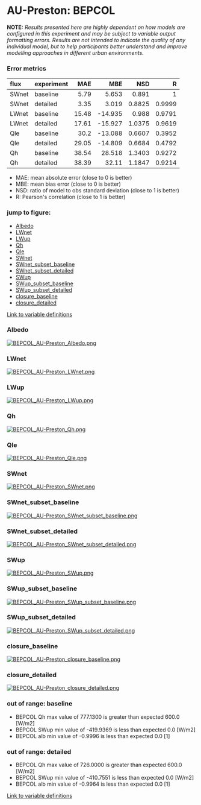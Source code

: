 # AU-Preston: BEPCOL

**NOTE:** *Results presented here are highly dependent on how models are configured in this experiment and may be subject to variable output formatting errors. Results are not intended to indicate the quality of any individual model, but to help participants better understand and improve modelling approaches in different urban environments.*

### Error metrics

| flux   | experiment   |   MAE |     MBE |    NSD |      R |
|:-------|:-------------|------:|--------:|-------:|-------:|
| SWnet  | baseline     |  5.79 |   5.653 | 0.891  | 1      |
| SWnet  | detailed     |  3.35 |   3.019 | 0.8825 | 0.9999 |
| LWnet  | baseline     | 15.48 | -14.935 | 0.988  | 0.9791 |
| LWnet  | detailed     | 17.61 | -15.927 | 1.0375 | 0.9619 |
| Qle    | baseline     | 30.2  | -13.088 | 0.6607 | 0.3952 |
| Qle    | detailed     | 29.05 | -14.809 | 0.6684 | 0.4792 |
| Qh     | baseline     | 38.54 |  28.518 | 1.3403 | 0.9272 |
| Qh     | detailed     | 38.39 |  32.11  | 1.1847 | 0.9214 |

 - MAE: mean absolute error (close to 0 is better)
 - MBE: mean bias error (close to 0 is better)
 - NSD: ratio of model to obs standard deviation (close to 1 is better)
 - R: Pearson's correlation (close to 1 is better)

### jump to figure:
 - [Albedo](#albedo)
 - [LWnet](#lwnet)
 - [LWup](#lwup)
 - [Qh](#qh)
 - [Qle](#qle)
 - [SWnet](#swnet)
 - [SWnet_subset_baseline](#swnet_subset_baseline)
 - [SWnet_subset_detailed](#swnet_subset_detailed)
 - [SWup](#swup)
 - [SWup_subset_baseline](#swup_subset_baseline)
 - [SWup_subset_detailed](#swup_subset_detailed)
 - [closure_baseline](#closure_baseline)
 - [closure_detailed](#closure_detailed)

[Link to variable definitions](../modelattrs/variable_definitions.md)

### <a name="albedo"></a>Albedo
[![BEPCOL_AU-Preston_Albedo.png](BEPCOL_AU-Preston_Albedo.png)](BEPCOL_AU-Preston_Albedo.png)

### <a name="lwnet"></a>LWnet
[![BEPCOL_AU-Preston_LWnet.png](BEPCOL_AU-Preston_LWnet.png)](BEPCOL_AU-Preston_LWnet.png)

### <a name="lwup"></a>LWup
[![BEPCOL_AU-Preston_LWup.png](BEPCOL_AU-Preston_LWup.png)](BEPCOL_AU-Preston_LWup.png)

### <a name="qh"></a>Qh
[![BEPCOL_AU-Preston_Qh.png](BEPCOL_AU-Preston_Qh.png)](BEPCOL_AU-Preston_Qh.png)

### <a name="qle"></a>Qle
[![BEPCOL_AU-Preston_Qle.png](BEPCOL_AU-Preston_Qle.png)](BEPCOL_AU-Preston_Qle.png)

### <a name="swnet"></a>SWnet
[![BEPCOL_AU-Preston_SWnet.png](BEPCOL_AU-Preston_SWnet.png)](BEPCOL_AU-Preston_SWnet.png)

### <a name="swnet_subset_baseline"></a>SWnet_subset_baseline
[![BEPCOL_AU-Preston_SWnet_subset_baseline.png](BEPCOL_AU-Preston_SWnet_subset_baseline.png)](BEPCOL_AU-Preston_SWnet_subset_baseline.png)

### <a name="swnet_subset_detailed"></a>SWnet_subset_detailed
[![BEPCOL_AU-Preston_SWnet_subset_detailed.png](BEPCOL_AU-Preston_SWnet_subset_detailed.png)](BEPCOL_AU-Preston_SWnet_subset_detailed.png)

### <a name="swup"></a>SWup
[![BEPCOL_AU-Preston_SWup.png](BEPCOL_AU-Preston_SWup.png)](BEPCOL_AU-Preston_SWup.png)

### <a name="swup_subset_baseline"></a>SWup_subset_baseline
[![BEPCOL_AU-Preston_SWup_subset_baseline.png](BEPCOL_AU-Preston_SWup_subset_baseline.png)](BEPCOL_AU-Preston_SWup_subset_baseline.png)

### <a name="swup_subset_detailed"></a>SWup_subset_detailed
[![BEPCOL_AU-Preston_SWup_subset_detailed.png](BEPCOL_AU-Preston_SWup_subset_detailed.png)](BEPCOL_AU-Preston_SWup_subset_detailed.png)

### <a name="closure_baseline"></a>closure_baseline
[![BEPCOL_AU-Preston_closure_baseline.png](BEPCOL_AU-Preston_closure_baseline.png)](BEPCOL_AU-Preston_closure_baseline.png)

### <a name="closure_detailed"></a>closure_detailed
[![BEPCOL_AU-Preston_closure_detailed.png](BEPCOL_AU-Preston_closure_detailed.png)](BEPCOL_AU-Preston_closure_detailed.png)

### out of range: baseline

 - BEPCOL Qh max value of 777.1300 is greater than expected 600.0 [W/m2]
 - BEPCOL SWup min value of -419.9369 is less than expected 0.0 [W/m2]
 - BEPCOL alb min value of -0.9996 is less than expected 0.0 [1]

### out of range: detailed

 - BEPCOL Qh max value of 726.0000 is greater than expected 600.0 [W/m2]
 - BEPCOL SWup min value of -410.7551 is less than expected 0.0 [W/m2]
 - BEPCOL alb min value of -0.9964 is less than expected 0.0 [1]


[Link to variable definitions](variable_definitions.md)

